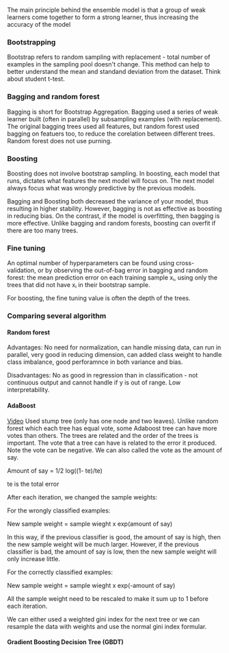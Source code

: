 The main principle behind the ensemble model is that a group of weak learners come together to form a strong learner, 
thus increasing the accuracy of the model

### Bootstrapping
Bootstrap refers to random sampling with replacement - total number of examples in the sampling pool doesn't change. 
This method can help to better understand the mean and standand deviation from the dataset. Think about student t-test.

### Bagging and random forest
Bagging is short for Bootstrap Aggregation.
Bagging used a series of weak learner built (often in parallel) by subsampling examples (with replacement). 
The original bagging trees used all features, 
but random forest used bagging on featuers too, to reduce the corelation between different trees. Random forest does not use purning.

### Boosting
Boosting does not involve bootstrap sampling. In boosting, each model that runs, dictates what features the next model will focus on. 
The next model always focus what was wrongly predictive by the previous models.

Bagging and Boosting both decreased the variance of your model, thus resulting in higher stability. 
However, bagging is not as effective as boosting in reducing bias. 
On the contrast, if the model is overfitting, then bagging is more effective. 
Unlike bagging and random forests, boosting can overfit if there are too many trees.

### Fine tuning
An optimal number of hyperparameters can be found using cross-validation, or by observing the out-of-bag error in bagging and random forest: 
the mean prediction error on each training sample xᵢ, using only the trees that did not have xᵢ in their bootstrap sample.

For boosting, the fine tuning value is often the depth of the trees.

### Comparing several algorithm
#### Random forest

Advantages:
No need for normalization, can handle missing data, can run in parallel, 
very good in reducing dimension, 
can added class weight to handle class imbalance, 
good perforamnce in both variance and bias.

Disadvantages:
No as good in regression than in classification - not continuous output and cannot handle if y is out of range.
Low interpretability. 

#### AdaBoost
[Video](https://www.youtube.com/watch?v=LsK-xG1cLYA)
Used stump tree (only has one node and two leaves). 
Unlike random forest which each tree has equal vote, some Adaboost tree can have more votes than others.
The trees are related and the order of the trees is important. 
The vote that a tree can have is related to the error it produced. 
Note the vote can be negative. We can also called the vote as the amount of say.

Amount of say = 1/2 log((1- te)/te)

te is the total error

After each iteration, we changed the sample weights:

For the wrongly classified examples:

New sample weight = sample wieght x exp(amount of say)

In this way, if the previous classifier is good, the amount of say is high, 
then the new sample weight will be much larger. However, if the previous classifier is bad,
the amount of say is low, then the new sample weight will only increase little.

For the correctly classified examples:

New sample weight = sample wieght x exp(-amount of say)

All the sample weight need to be rescaled to make it sum up to 1 before each iteration.

We can either used a weighted gini index for the next tree or we can resample the data with weights 
and use the normal gini index formular. 

#### Gradient Boosting Decision Tree (GBDT)


